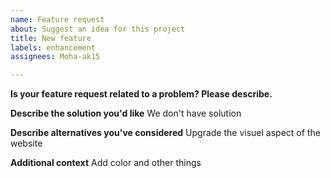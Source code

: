 ```yaml
---
name: Feature request
about: Suggest an idea for this project
title: New feature
labels: enhancement
assignees: Moha-ak15

---
```


**Is your feature request related to a problem? Please describe.**


**Describe the solution you'd like**
We don't have solution

**Describe alternatives you've considered**
Upgrade the visuel aspect of the website

**Additional context**
Add color and other things
